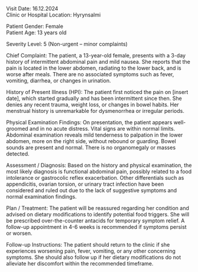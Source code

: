 Visit Date: 16.12.2024  
Clinic or Hospital Location: Hyrynsalmi  

Patient Gender: Female  
Patient Age: 13 years old  

Severity Level: 5 (Non-urgent – minor complaints)

Chief Complaint: The patient, a 13-year-old female, presents with a 3-day history of intermittent abdominal pain and mild nausea. She reports that the pain is located in the lower abdomen, radiating to the lower back, and is worse after meals. There are no associated symptoms such as fever, vomiting, diarrhea, or changes in urination.

History of Present Illness (HPI): The patient first noticed the pain on [insert date], which started gradually and has been intermittent since then. She denies any recent trauma, weight loss, or changes in bowel habits. Her menstrual history is unremarkable for dysmenorrhea or irregular periods.

Physical Examination Findings: On presentation, the patient appears well-groomed and in no acute distress. Vital signs are within normal limits. Abdominal examination reveals mild tenderness to palpation in the lower abdomen, more on the right side, without rebound or guarding. Bowel sounds are present and normal. There is no organomegaly or masses detected.

Assessment / Diagnosis: Based on the history and physical examination, the most likely diagnosis is functional abdominal pain, possibly related to a food intolerance or gastrocolic reflex exacerbation. Other differentials such as appendicitis, ovarian torsion, or urinary tract infection have been considered and ruled out due to the lack of suggestive symptoms and normal examination findings.

Plan / Treatment: The patient will be reassured regarding her condition and advised on dietary modifications to identify potential food triggers. She will be prescribed over-the-counter antacids for temporary symptom relief. A follow-up appointment in 4-6 weeks is recommended if symptoms persist or worsen.

Follow-up Instructions: The patient should return to the clinic if she experiences worsening pain, fever, vomiting, or any other concerning symptoms. She should also follow up if her dietary modifications do not alleviate her discomfort within the recommended timeframe.